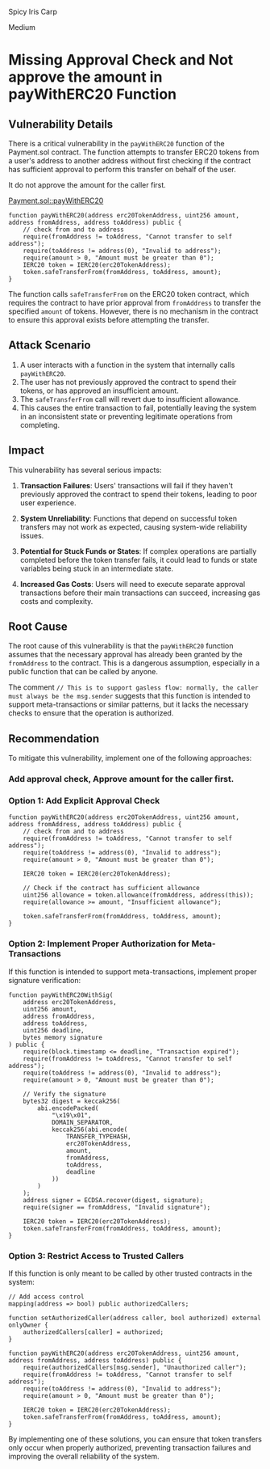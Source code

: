 Spicy Iris Carp

Medium

# Missing Approval Check and Not approve the amount in payWithERC20 Function

## Vulnerability Details

There is a critical vulnerability in the `payWithERC20` function of the Payment.sol contract. The function attempts to transfer ERC20 tokens from a user's address to another address without first checking if the contract has sufficient approval to perform this transfer on behalf of the user.

It do not approve the amount for the caller first.

[Payment.sol::payWithERC20](https://github.com/sherlock-audit/2025-03-crestal-network/blob/main/crestal-omni-contracts/src/Payment.sol#L25)

```solidity
function payWithERC20(address erc20TokenAddress, uint256 amount, address fromAddress, address toAddress) public {
    // check from and to address
    require(fromAddress != toAddress, "Cannot transfer to self address");
    require(toAddress != address(0), "Invalid to address");
    require(amount > 0, "Amount must be greater than 0");
    IERC20 token = IERC20(erc20TokenAddress);
    token.safeTransferFrom(fromAddress, toAddress, amount);
}
```

The function calls `safeTransferFrom` on the ERC20 token contract, which requires the contract to have prior approval from `fromAddress` to transfer the specified `amount` of tokens. However, there is no mechanism in the contract to ensure this approval exists before attempting the transfer.

## Attack Scenario

1. A user interacts with a function in the system that internally calls `payWithERC20`.
2. The user has not previously approved the contract to spend their tokens, or has approved an insufficient amount.
3. The `safeTransferFrom` call will revert due to insufficient allowance.
4. This causes the entire transaction to fail, potentially leaving the system in an inconsistent state or preventing legitimate operations from completing.

## Impact

This vulnerability has several serious impacts:

1. **Transaction Failures**: Users' transactions will fail if they haven't previously approved the contract to spend their tokens, leading to poor user experience.

2. **System Unreliability**: Functions that depend on successful token transfers may not work as expected, causing system-wide reliability issues.

3. **Potential for Stuck Funds or States**: If complex operations are partially completed before the token transfer fails, it could lead to funds or state variables being stuck in an intermediate state.

4. **Increased Gas Costs**: Users will need to execute separate approval transactions before their main transactions can succeed, increasing gas costs and complexity.

## Root Cause

The root cause of this vulnerability is that the `payWithERC20` function assumes that the necessary approval has already been granted by the `fromAddress` to the contract. This is a dangerous assumption, especially in a public function that can be called by anyone.

The comment `// This is to support gasless flow: normally, the caller must always be the msg.sender` suggests that this function is intended to support meta-transactions or similar patterns, but it lacks the necessary checks to ensure that the operation is authorized.

## Recommendation

To mitigate this vulnerability, implement one of the following approaches:

### Add approval check, Approve amount for the caller first.

### Option 1: Add Explicit Approval Check

```solidity
function payWithERC20(address erc20TokenAddress, uint256 amount, address fromAddress, address toAddress) public {
    // check from and to address
    require(fromAddress != toAddress, "Cannot transfer to self address");
    require(toAddress != address(0), "Invalid to address");
    require(amount > 0, "Amount must be greater than 0");
    
    IERC20 token = IERC20(erc20TokenAddress);
    
    // Check if the contract has sufficient allowance
    uint256 allowance = token.allowance(fromAddress, address(this));
    require(allowance >= amount, "Insufficient allowance");
    
    token.safeTransferFrom(fromAddress, toAddress, amount);
}
```

### Option 2: Implement Proper Authorization for Meta-Transactions

If this function is intended to support meta-transactions, implement proper signature verification:

```solidity
function payWithERC20WithSig(
    address erc20TokenAddress, 
    uint256 amount, 
    address fromAddress, 
    address toAddress,
    uint256 deadline,
    bytes memory signature
) public {
    require(block.timestamp <= deadline, "Transaction expired");
    require(fromAddress != toAddress, "Cannot transfer to self address");
    require(toAddress != address(0), "Invalid to address");
    require(amount > 0, "Amount must be greater than 0");
    
    // Verify the signature
    bytes32 digest = keccak256(
        abi.encodePacked(
            "\x19\x01",
            DOMAIN_SEPARATOR,
            keccak256(abi.encode(
                TRANSFER_TYPEHASH,
                erc20TokenAddress,
                amount,
                fromAddress,
                toAddress,
                deadline
            ))
        )
    );
    address signer = ECDSA.recover(digest, signature);
    require(signer == fromAddress, "Invalid signature");
    
    IERC20 token = IERC20(erc20TokenAddress);
    token.safeTransferFrom(fromAddress, toAddress, amount);
}
```

### Option 3: Restrict Access to Trusted Callers

If this function is only meant to be called by other trusted contracts in the system:

```solidity
// Add access control
mapping(address => bool) public authorizedCallers;

function setAuthorizedCaller(address caller, bool authorized) external onlyOwner {
    authorizedCallers[caller] = authorized;
}

function payWithERC20(address erc20TokenAddress, uint256 amount, address fromAddress, address toAddress) public {
    require(authorizedCallers[msg.sender], "Unauthorized caller");
    require(fromAddress != toAddress, "Cannot transfer to self address");
    require(toAddress != address(0), "Invalid to address");
    require(amount > 0, "Amount must be greater than 0");
    
    IERC20 token = IERC20(erc20TokenAddress);
    token.safeTransferFrom(fromAddress, toAddress, amount);
}
```

By implementing one of these solutions, you can ensure that token transfers only occur when properly authorized, preventing transaction failures and improving the overall reliability of the system.